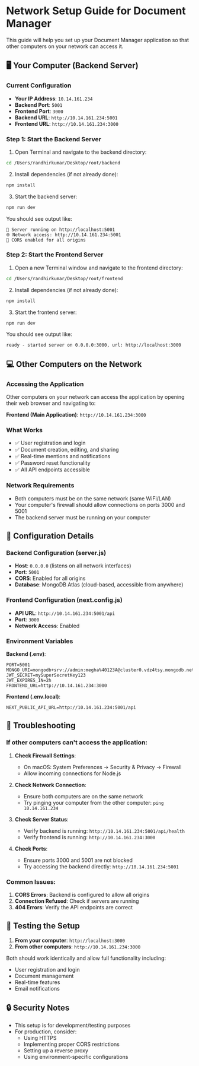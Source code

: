 # Network Setup Guide for Document Manager

This guide will help you set up your Document Manager application so that other computers on your network can access it.

## 🖥️ Your Computer (Backend Server)

### Current Configuration
- **Your IP Address**: `10.14.161.234`
- **Backend Port**: `5001`
- **Frontend Port**: `3000`
- **Backend URL**: `http://10.14.161.234:5001`
- **Frontend URL**: `http://10.14.161.234:3000`

### Step 1: Start the Backend Server

1. Open Terminal and navigate to the backend directory:
```bash
cd /Users/randhirkumar/Desktop/root/backend
```

2. Install dependencies (if not already done):
```bash
npm install
```

3. Start the backend server:
```bash
npm run dev
```

You should see output like:
```
🚀 Server running on http://localhost:5001
🌐 Network access: http://10.14.161.234:5001
📱 CORS enabled for all origins
```

### Step 2: Start the Frontend Server

1. Open a new Terminal window and navigate to the frontend directory:
```bash
cd /Users/randhirkumar/Desktop/root/frontend
```

2. Install dependencies (if not already done):
```bash
npm install
```

3. Start the frontend server:
```bash
npm run dev
```

You should see output like:
```
ready - started server on 0.0.0.0:3000, url: http://localhost:3000
```

## 💻 Other Computers on the Network

### Accessing the Application

Other computers on your network can access the application by opening their web browser and navigating to:

**Frontend (Main Application)**: `http://10.14.161.234:3000`

### What Works
- ✅ User registration and login
- ✅ Document creation, editing, and sharing
- ✅ Real-time mentions and notifications
- ✅ Password reset functionality
- ✅ All API endpoints accessible

### Network Requirements
- Both computers must be on the same network (same WiFi/LAN)
- Your computer's firewall should allow connections on ports 3000 and 5001
- The backend server must be running on your computer

## 🔧 Configuration Details

### Backend Configuration (server.js)
- **Host**: `0.0.0.0` (listens on all network interfaces)
- **Port**: `5001`
- **CORS**: Enabled for all origins
- **Database**: MongoDB Atlas (cloud-based, accessible from anywhere)

### Frontend Configuration (next.config.js)
- **API URL**: `http://10.14.161.234:5001/api`
- **Port**: `3000`
- **Network Access**: Enabled

### Environment Variables

**Backend (.env)**:
```env
PORT=5001
MONGO_URI=mongodb+srv://admin:megha%40123A@cluster0.vdz4tsy.mongodb.net/knowledgebase
JWT_SECRET=mySuperSecretKey123
JWT_EXPIRES_IN=2h
FRONTEND_URL=http://10.14.161.234:3000
```

**Frontend (.env.local)**:
```env
NEXT_PUBLIC_API_URL=http://10.14.161.234:5001/api
```

## 🚨 Troubleshooting

### If other computers can't access the application:

1. **Check Firewall Settings**:
   - On macOS: System Preferences → Security & Privacy → Firewall
   - Allow incoming connections for Node.js

2. **Check Network Connection**:
   - Ensure both computers are on the same network
   - Try pinging your computer from the other computer: `ping 10.14.161.234`

3. **Check Server Status**:
   - Verify backend is running: `http://10.14.161.234:5001/api/health`
   - Verify frontend is running: `http://10.14.161.234:3000`

4. **Check Ports**:
   - Ensure ports 3000 and 5001 are not blocked
   - Try accessing the backend directly: `http://10.14.161.234:5001`

### Common Issues:

1. **CORS Errors**: Backend is configured to allow all origins
2. **Connection Refused**: Check if servers are running
3. **404 Errors**: Verify the API endpoints are correct

## 📱 Testing the Setup

1. **From your computer**: `http://localhost:3000`
2. **From other computers**: `http://10.14.161.234:3000`

Both should work identically and allow full functionality including:
- User registration and login
- Document management
- Real-time features
- Email notifications

## 🔒 Security Notes

- This setup is for development/testing purposes
- For production, consider:
  - Using HTTPS
  - Implementing proper CORS restrictions
  - Setting up a reverse proxy
  - Using environment-specific configurations 